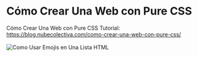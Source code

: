 # Cómo Crear Una Web con Pure CSS
Cómo Crear Una Web con Pure CSS
Tutorial: https://blog.nubecolectiva.com/como-crear-una-web-con-pure-css/
<br><br>
![Como Usar Emojis en Una Lista HTML](https://raw.githubusercontent.com/collectivecloudperu/web-con-pure-css/blob/main/pagina-web-creada-con-el-framework-pure-css.png)
